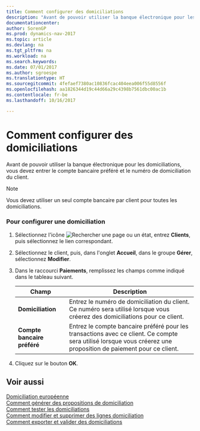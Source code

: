 ```yaml
---
title: Comment configurer des domiciliations
description: "Avant de pouvoir utiliser la banque électronique pour les domiciliations, vous devez entrer le compte bancaire préféré et le numéro de domiciliation du client."
documentationcenter: 
author: SorenGP
ms.prod: dynamics-nav-2017
ms.topic: article
ms.devlang: na
ms.tgt_pltfrm: na
ms.workload: na
ms.search.keywords: 
ms.date: 07/01/2017
ms.author: sgroespe
ms.translationtype: HT
ms.sourcegitcommit: 4fefaef7380ac10836fcac404eea006f55d8556f
ms.openlocfilehash: aa1826344d19c44d66a29c4398b7561dbc00ac1b
ms.contentlocale: fr-be
ms.lasthandoff: 10/16/2017

---
```

# <a name="how-to-set-up-domiciliations"></a>Comment configurer des domiciliations
Avant de pouvoir utiliser la banque électronique pour les domiciliations, vous devez entrer le compte bancaire préféré et le numéro de domiciliation du client.  
  
> [!NOTE]  
>  Vous devez utiliser un seul compte bancaire par client pour toutes les domiciliations.  
  
### <a name="to-set-up-domiciliation"></a>Pour configurer une domiciliation  
  
1.  Sélectionnez l'icône ![Rechercher une page ou un état](media/ui-search/search_small.png "icône Rechercher une page ou un état"), entrez **Clients**, puis sélectionnez le lien correspondant.  
  
2.  Sélectionnez le client, puis, dans l'onglet **Accueil**, dans le groupe **Gérer**, sélectionnez **Modifier**.  
  
3.  Dans le raccourci **Paiements**, remplissez les champs comme indiqué dans le tableau suivant.  
  
    |Champ|Description|  
    |---------------------------------|---------------------------------------|  
    |**Domiciliation**|Entrez le numéro de domiciliation du client. Ce numéro sera utilisé lorsque vous créerez des domiciliations pour ce client.|  
    |**Compte bancaire préféré**|Entrez le compte bancaire préféré pour les transactions avec ce client. Ce compte sera utilisé lorsque vous créerez une proposition de paiement pour ce client.|  
  
4.  Cliquez sur le bouton **OK**.  
  
## <a name="see-also"></a>Voir aussi  
 [Domiciliation européenne](direct-debit-using-domiciliation.md)   
 [Comment générer des propositions de domiciliation](how-to-generate-domiciliation-suggestions.md)   
 [Comment tester les domiciliations](how-to-test-domiciliations.md)   
 [Comment modifier et supprimer des lignes domiciliation](how-to-edit-and-delete-domiciliation-lines.md)   
 [Comment exporter et valider des domiciliations](how-to-export-and-post-domiciliations.md)
